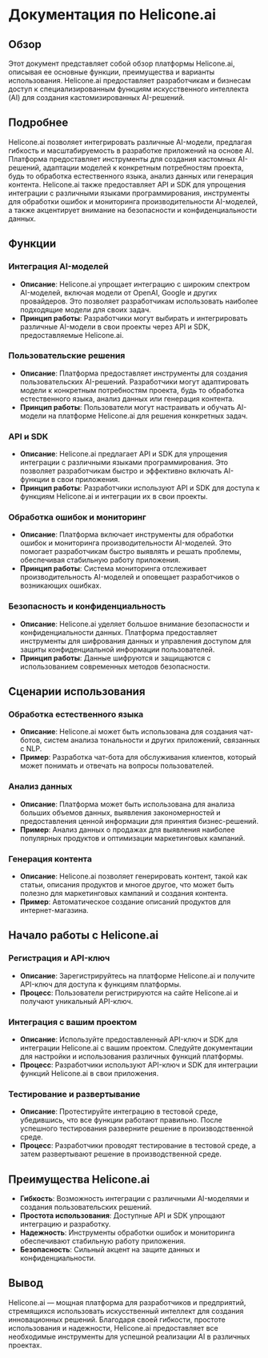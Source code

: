 # Документация по Helicone.ai

## Обзор

Этот документ представляет собой обзор платформы Helicone.ai, описывая ее основные функции, преимущества и варианты использования. Helicone.ai предоставляет разработчикам и бизнесам доступ к специализированным функциям искусственного интеллекта (AI) для создания кастомизированных AI-решений.

## Подробнее

Helicone.ai позволяет интегрировать различные AI-модели, предлагая гибкость и масштабируемость в разработке приложений на основе AI. Платформа предоставляет инструменты для создания кастомных AI-решений, адаптации моделей к конкретным потребностям проекта, будь то обработка естественного языка, анализ данных или генерация контента. Helicone.ai также предоставляет API и SDK для упрощения интеграции с различными языками программирования, инструменты для обработки ошибок и мониторинга производительности AI-моделей, а также акцентирует внимание на безопасности и конфиденциальности данных.

## Функции

### Интеграция AI-моделей

- **Описание**: Helicone.ai упрощает интеграцию с широким спектром AI-моделей, включая модели от OpenAI, Google и других провайдеров. Это позволяет разработчикам использовать наиболее подходящие модели для своих задач.
- **Принцип работы**: Разработчики могут выбирать и интегрировать различные AI-модели в свои проекты через API и SDK, предоставляемые Helicone.ai.

### Пользовательские решения

- **Описание**: Платформа предоставляет инструменты для создания пользовательских AI-решений. Разработчики могут адаптировать модели к конкретным потребностям проекта, будь то обработка естественного языка, анализ данных или генерация контента.
- **Принцип работы**: Пользователи могут настраивать и обучать AI-модели на платформе Helicone.ai для решения конкретных задач.

### API и SDK

- **Описание**: Helicone.ai предлагает API и SDK для упрощения интеграции с различными языками программирования. Это позволяет разработчикам быстро и эффективно включать AI-функции в свои приложения.
- **Принцип работы**: Разработчики используют API и SDK для доступа к функциям Helicone.ai и интеграции их в свои проекты.

### Обработка ошибок и мониторинг

- **Описание**: Платформа включает инструменты для обработки ошибок и мониторинга производительности AI-моделей. Это помогает разработчикам быстро выявлять и решать проблемы, обеспечивая стабильную работу приложения.
- **Принцип работы**: Система мониторинга отслеживает производительность AI-моделей и оповещает разработчиков о возникающих ошибках.

### Безопасность и конфиденциальность

- **Описание**: Helicone.ai уделяет большое внимание безопасности и конфиденциальности данных. Платформа предоставляет инструменты для шифрования данных и управления доступом для защиты конфиденциальной информации пользователей.
- **Принцип работы**: Данные шифруются и защищаются с использованием современных методов безопасности.

## Сценарии использования

### Обработка естественного языка

- **Описание**: Helicone.ai может быть использована для создания чат-ботов, систем анализа тональности и других приложений, связанных с NLP.
- **Пример**: Разработка чат-бота для обслуживания клиентов, который может понимать и отвечать на вопросы пользователей.

### Анализ данных

- **Описание**: Платформа может быть использована для анализа больших объемов данных, выявления закономерностей и предоставления ценной информации для принятия бизнес-решений.
- **Пример**: Анализ данных о продажах для выявления наиболее популярных продуктов и оптимизации маркетинговых кампаний.

### Генерация контента

- **Описание**: Helicone.ai позволяет генерировать контент, такой как статьи, описания продуктов и многое другое, что может быть полезно для маркетинговых кампаний и создания контента.
- **Пример**: Автоматическое создание описаний продуктов для интернет-магазина.

## Начало работы с Helicone.ai

### Регистрация и API-ключ

- **Описание**: Зарегистрируйтесь на платформе Helicone.ai и получите API-ключ для доступа к функциям платформы.
- **Процесс**: Пользователи регистрируются на сайте Helicone.ai и получают уникальный API-ключ.

### Интеграция с вашим проектом

- **Описание**: Используйте предоставленный API-ключ и SDK для интеграции Helicone.ai с вашим проектом. Следуйте документации для настройки и использования различных функций платформы.
- **Процесс**: Разработчики используют API-ключ и SDK для интеграции функций Helicone.ai в свои приложения.

### Тестирование и развертывание

- **Описание**: Протестируйте интеграцию в тестовой среде, убедившись, что все функции работают правильно. После успешного тестирования разверните решение в производственной среде.
- **Процесс**: Разработчики проводят тестирование в тестовой среде, а затем развертывают решение в производственной среде.

## Преимущества Helicone.ai

- **Гибкость**: Возможность интеграции с различными AI-моделями и создания пользовательских решений.
- **Простота использования**: Доступные API и SDK упрощают интеграцию и разработку.
- **Надежность**: Инструменты обработки ошибок и мониторинга обеспечивают стабильную работу приложения.
- **Безопасность**: Сильный акцент на защите данных и конфиденциальности.

## Вывод

Helicone.ai — мощная платформа для разработчиков и предприятий, стремящихся использовать искусственный интеллект для создания инновационных решений. Благодаря своей гибкости, простоте использования и надежности, Helicone.ai предоставляет все необходимые инструменты для успешной реализации AI в различных проектах.